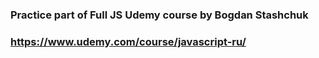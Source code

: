 ### Practice part of Full JS Udemy course by Bogdan Stashchuk

### https://www.udemy.com/course/javascript-ru/
